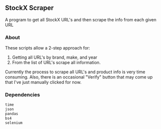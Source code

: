 ## StockX Scraper
A program to get all StockX URL's and then scrape the info from each given URL

### About
These scripts allow a 2-step approach for:
1) Getting all URL's by brand, make, and year
2) From the list of URL's scrape all information.

Currently the process to scrape all URL's and product info is very time consuming. Also, there is an occasional "Verify" button that may come up that I've just manually clicked for now.

### Dependencies
```python
time
json
pandas
bs4
selenium
```

